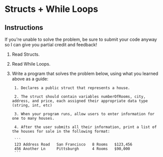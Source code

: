 # Structs + While Loops

## Instructions

If you're unable to solve the problem, be sure to submit your code anyway so I can give you partial credit and feedback!

1. Read Structs.
2. Read While Loops.
3. Write a program that solves the problem below, using what you learned above as a guide:

        1. Declares a public struct that represents a house.

        2. The struct should contain variables numberOfRooms, city,  address, and price, each assigned their appropriate data type (string, int, etc)

        3. When your program runs, allow users to enter information for one to many houses.

        4. After the user submits all their information, print a list of the houses for sale in the following format:
        
        ```
        123 Address Road   San Francisco   8 Rooms   $123,456
        456 Another Ln     Pittsburgh      4 Rooms   $90,000
        ```